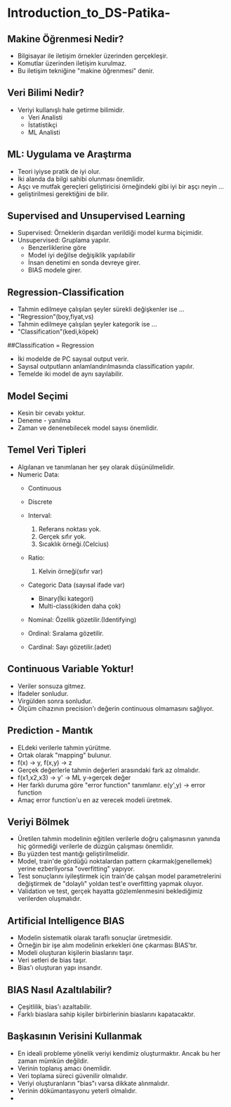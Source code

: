 # Introduction_to_DS-Patika-

## Makine Öğrenmesi Nedir?

- Bilgisayar ile iletişim örnekler üzerinden gerçekleşir. 
- Komutlar üzerinden iletişim kurulmaz.
- Bu iletişim tekniğine "makine öğrenmesi" denir.

## Veri Bilimi Nedir?

- Veriyi kullanışlı hale getirme bilimidir. 
  - Veri Analisti 
  - İstatistikçi
  - ML Analisti

## ML: Uygulama ve Araştırma 

- Teori iyiyse pratik de iyi olur. 
- İki alanda da bilgi sahibi olunması önemlidir. 
- Aşçı ve mutfak gereçleri geliştiricisi örneğindeki gibi iyi bir aşçı neyin ...
- geliştirilmesi gerektiğini de bilir. 

## Supervised and Unsupervised Learning

- Supervised: Örneklerin dışardan verildiği model kurma biçimidir. 
- Unsupervised: Gruplama yapılır.
  - Benzerliklerine göre
  - Model iyi değilse değişiklik yapılabilir
  - İnsan denetimi en sonda devreye girer. 
  - BIAS modele girer.

## Regression-Classification

- Tahmin edilmeye çalışılan şeyler sürekli değişkenler ise ...
- "Regression"(boy,fiyat,vs)
- Tahmin edilmeye çalışılan şeyler kategorik ise ...
- "Classification"(kedi,köpek)

##Classification = Regression

- İki modelde de PC sayısal output verir.
- Sayısal outputların anlamlandırılmasında classification yapılır. 
- Temelde iki model de aynı sayılabilir.

## Model Seçimi

- Kesin bir cevabı yoktur. 
- Deneme - yanılma 
- Zaman ve denenebilecek model sayısı önemlidir.

## Temel Veri Tipleri 

- Algılanan ve tanımlanan her şey olarak düşünülmelidir.
- Numeric Data:
  - Continuous
  - Discrete
  - Interval: 
      1.  Referans noktası yok.
      2.  Gerçek sıfır yok.
      3.  Sıcaklık örneği.(Celcius)

  - Ratio:
      1.  Kelvin örneği(sıfır var)

  - Categoric Data (sayısal ifade var)
      - Binary(İki kategori)
      - Multi-class(ikiden daha çok)

  - Nominal: Özellik gözetilir.(Identifying)
  - Ordinal: Sıralama gözetilir.
  - Cardinal: Sayı gözetilir.(adet)

## Continuous Variable Yoktur!

- Veriler sonsuza gitmez.
- İfadeler sonludur.
- Virgülden sonra sonludur.
- Ölçüm cihazının precision'ı değerin continuous olmamasını sağlıyor.

## Prediction - Mantık

- ELdeki verilerle tahmin yürütme.
- Ortak olarak "mapping" bulunur. 
- f(x) -> y, f(x,y) -> z
- Gerçek değerlerle tahmin değerleri arasındaki fark az olmalıdır. 
- f(x1,x2,x3) -> y' -> ML  y->gerçek değer
- Her farklı duruma göre "error function" tanımlanır. e(y',y) -> error function
- Amaç error function'u en az verecek modeli üretmek.

## Veriyi Bölmek 

- Üretilen tahmin modelinin eğitilen verilerle doğru çalışmasının yanında hiç görmediği verilerle de düzgün çalışması önemlidir. 
- Bu yüzden test mantığı geliştirilmelidir. 
- Model, train'de gördüğü noktalardan pattern çıkarmak(genellemek) yerine ezberliyorsa "overfitting" yapıyor. 
- Test sonuçlarını iyileştirmek için train'de çalışan model parametrelerini değiştirmek de "dolaylı" yoldan test'e overfitting yapmak oluyor.
- Validation ve test, gerçek hayatta gözlemlenmesini beklediğimiz verilerden oluşmalıdır. 

## Artificial Intelligence BIAS

- Modelin sistematik olarak taraflı sonuçlar üretmesidir.
- Örneğin bir işe alım modelinin erkekleri öne çıkarması BIAS'tır.
- Modeli oluşturan kişilerin biaslarını taşır.
- Veri setleri de bias taşır.
- Bias'ı oluşturan yapı insandır.

## BIAS Nasıl Azaltılabilir?

- Çeşitlilik, bias'ı azaltabilir.
- Farklı biaslara sahip kişiler birbirlerinin biaslarını kapatacaktır.

## Başkasının Verisini Kullanmak

- En ideali probleme yönelik veriyi kendimiz oluşturmaktır. Ancak bu her zaman mümkün değildir.
- Verinin toplanış amacı önemlidir.
- Veri toplama süreci güvenilir olmalıdır.
- Veriyi oluşturanların "bias"ı varsa dikkate alınmalıdır.
- Verinin dökümantasyonu yeterli olmalıdır.
- 


